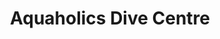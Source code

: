 ---
title: "Aquaholics Dive Centre"
address: "Aquaholics Dive Centre, 14 Portmore Road, Portstewart, Co. Derry, BT55 7BE"
tel: "+44 (0)28 7083 2584"
county: "Derry"
category: "Diving"
type: "Content"
lat: "55.183570861816406"
lng: "-6.71859884262085"
---
